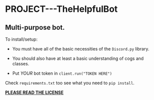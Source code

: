 # PROJECT---TheHelpfulBot
## Multi-purpose bot.

To install/setup: 


- You must have all of the basic necessities of the `Discord.py` library.

- You should also have at least a basic understanding of cogs and classes.

- Put *YOUR* bot token in `client.run("TOKEN HERE")`


Check `requirements.txt` too see what you need to `pip install`.


<u>**PLEASE READ THE LICENSE**</u>
